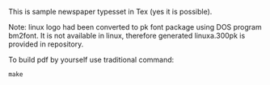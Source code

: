 This is sample newspaper typesset in Tex (yes it is possible).

Note: linux logo had been converted to pk font package using DOS program bm2font. It is not available in linux, therefore generated linuxa.300pk is provided in repository.

To build pdf by yourself use traditional command:

	make


